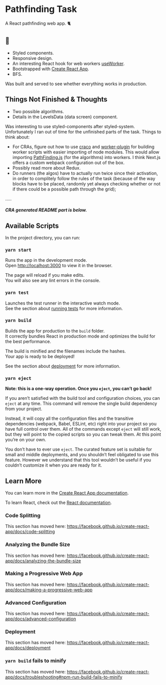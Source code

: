 # Pathfinding Task

A React pathfinding web app. 🐈

## 🔩

* Styled components.
* Responsive design.
* An interesting React hook for web workers [useWorker](https://useworker.js.org/).
* Bootstrapped with [Create React App](https://github.com/facebook/create-react-app).
* BFS.

Was built and served to see whether everything works in production.

## Things Not Finished & Thoughts

* Two possible algorithms.
* Details in the LevelsData (data screen) component.

Was interesting to use styled-components after styled-system. Unfortunately I ran out of time for the unfinished parts of the task. Things to think about:

- For CRAs, figure out how to use [craco](https://github.com/gsoft-inc/craco) and [worker-plugin](https://github.com/GoogleChromeLabs/worker-plugin) for building worker scripts with easier importing of node modules. This would allow importing [PathFinding.js](https://github.com/qiao/PathFinding.js) (for the algorithms) into workers. I think Next.js offers a custom webpack configuration out of the box.
- Possibly read more about Redux.
- Do runners (the algos) have to actually run twice since their activation, in order to complitely follow the rules of the task (because of the way blocks have to be placed, randomly yet always checking whether or not if there could be a possible path through the grid);

.....

##### CRA generated README part is below.

## Available Scripts

In the project directory, you can run:

### `yarn start`

Runs the app in the development mode.<br />
Open [http://localhost:3000](http://localhost:3000) to view it in the browser.

The page will reload if you make edits.<br />
You will also see any lint errors in the console.

### `yarn test`

Launches the test runner in the interactive watch mode.<br />
See the section about [running tests](https://facebook.github.io/create-react-app/docs/running-tests) for more information.

### `yarn build`

Builds the app for production to the `build` folder.<br />
It correctly bundles React in production mode and optimizes the build for the best performance.

The build is minified and the filenames include the hashes.<br />
Your app is ready to be deployed!

See the section about [deployment](https://facebook.github.io/create-react-app/docs/deployment) for more information.

### `yarn eject`

**Note: this is a one-way operation. Once you `eject`, you can’t go back!**

If you aren’t satisfied with the build tool and configuration choices, you can `eject` at any time. This command will remove the single build dependency from your project.

Instead, it will copy all the configuration files and the transitive dependencies (webpack, Babel, ESLint, etc) right into your project so you have full control over them. All of the commands except `eject` will still work, but they will point to the copied scripts so you can tweak them. At this point you’re on your own.

You don’t have to ever use `eject`. The curated feature set is suitable for small and middle deployments, and you shouldn’t feel obligated to use this feature. However we understand that this tool wouldn’t be useful if you couldn’t customize it when you are ready for it.

## Learn More

You can learn more in the [Create React App documentation](https://facebook.github.io/create-react-app/docs/getting-started).

To learn React, check out the [React documentation](https://reactjs.org/).

### Code Splitting

This section has moved here: https://facebook.github.io/create-react-app/docs/code-splitting

### Analyzing the Bundle Size

This section has moved here: https://facebook.github.io/create-react-app/docs/analyzing-the-bundle-size

### Making a Progressive Web App

This section has moved here: https://facebook.github.io/create-react-app/docs/making-a-progressive-web-app

### Advanced Configuration

This section has moved here: https://facebook.github.io/create-react-app/docs/advanced-configuration

### Deployment

This section has moved here: https://facebook.github.io/create-react-app/docs/deployment

### `yarn build` fails to minify

This section has moved here: https://facebook.github.io/create-react-app/docs/troubleshooting#npm-run-build-fails-to-minify
